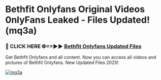# Bethfit Onlyfans Original Videos 0nlyFans Leaked - Files Updated! (mq3a)

<h3>🔴 CLICK HERE 🌐==►► <a href="https://tinyurl.com/2jnfzry5" rel="nofollow">Bethfit Onlyfans Updated Files</a></h3>

Get Bethfit Onlyfans and all content. Now you can access all videos and pictures of Bethfit Onlyfans. New Updated Files 2025!

[![mq3a](https://i.imgur.com/GyGTBgg.gif)](https://tinyurl.com/2jnfzry5)
